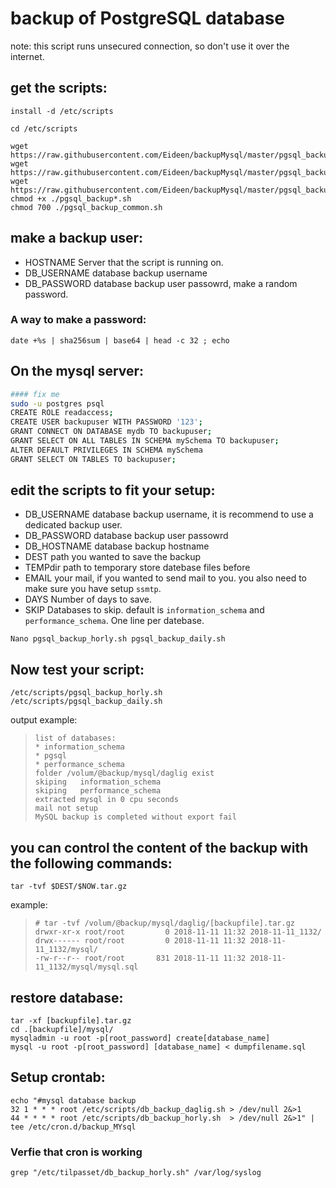 # backup of PostgreSQL database
note: this script runs unsecured connection, so don't use it over the internet.

## get the scripts:
```
install -d /etc/scripts

cd /etc/scripts
```

```
wget https://raw.githubusercontent.com/Eideen/backupMysql/master/pgsql_backup_daily.sh
wget https://raw.githubusercontent.com/Eideen/backupMysql/master/pgsql_backup_common.sh
wget https://raw.githubusercontent.com/Eideen/backupMysql/master/pgsql_backup_horly.sh
chmod +x ./pgsql_backup*.sh
chmod 700 ./pgsql_backup_common.sh
```
## make a backup user:
* HOSTNAME
Server that the script is running on.
* DB_USERNAME
database backup username
* DB_PASSWORD
database backup user passowrd, make a random password.

### A way to make a password:
```
date +%s | sha256sum | base64 | head -c 32 ; echo
```
## On the mysql server:
```bash
#### fix me
sudo -u postgres psql
CREATE ROLE readaccess;
CREATE USER backupuser WITH PASSWORD '123';
GRANT CONNECT ON DATABASE mydb TO backupuser;
GRANT SELECT ON ALL TABLES IN SCHEMA mySchema TO backupuser;
ALTER DEFAULT PRIVILEGES IN SCHEMA mySchema
GRANT SELECT ON TABLES TO backupuser;

```
## edit the scripts to fit your setup:
* DB_USERNAME
database backup username, it is recommend to use a dedicated backup user.
* DB_PASSWORD
database backup user passowrd
* DB_HOSTNAME
database backup hostname
* DEST
path you wanted to save the backup
* TEMPdir
path to temporary store datebase files before
* EMAIL
your mail, if you wanted to send mail to you. you also need to make sure you have setup `ssmtp`.
* DAYS
Number of days to save.
* SKIP
Databases to skip.
default is `information_schema` and `performance_schema`. One line per datebase.
```
Nano pgsql_backup_horly.sh pgsql_backup_daily.sh
```

## Now test your script:
```
/etc/scripts/pgsql_backup_horly.sh
/etc/scripts/pgsql_backup_daily.sh
```
output example:
>```
>list of databases:
>* information_schema
>* pgsql
>* performance_schema
>folder /volum/@backup/mysql/daglig exist
>skiping   information_schema
>skiping   performance_schema
>extracted mysql in 0 cpu seconds
>mail not setup
>MySQL backup is completed without export fail

## you can control the content of the backup with the following commands:
 ```
 tar -tvf $DEST/$NOW.tar.gz
 ```
example:
>```
> # tar -tvf /volum/@backup/mysql/daglig/[backupfile].tar.gz
>drwxr-xr-x root/root         0 2018-11-11 11:32 2018-11-11_1132/
>drwx------ root/root         0 2018-11-11 11:32 2018-11-11_1132/mysql/
>-rw-r--r-- root/root       831 2018-11-11 11:32 2018-11-11_1132/mysql/mysql.sql
> ```
## restore database:
 ```
tar -xf [backupfile].tar.gz
cd .[backupfile]/mysql/
mysqladmin -u root -p[root_password] create[database_name]
mysql -u root -p[root_password] [database_name] < dumpfilename.sql
 ```
## Setup crontab:
```
echo "#mysql database backup
32 1 * * * root /etc/scripts/db_backup_daglig.sh > /dev/null 2&>1
44 * * * * root /etc/scripts/db_backup_horly.sh  > /dev/null 2&>1" | tee /etc/cron.d/backup_MYsql
```
### Verfie that cron is working
```
grep "/etc/tilpasset/db_backup_horly.sh" /var/log/syslog
```
